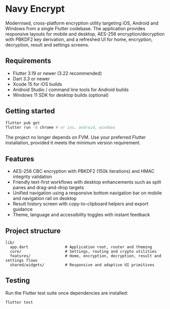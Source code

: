 # Navy Encrypt

Modernised, cross-platform encryption utility targeting iOS, Android and Windows from a single Flutter codebase. The application provides responsive layouts for mobile and desktop, AES-256 encryption/decryption with PBKDF2 key derivation, and a refreshed UI for home, encryption, decryption, result and settings screens.

## Requirements

- Flutter 3.19 or newer (3.22 recommended)
- Dart 3.3 or newer
- Xcode 15 for iOS builds
- Android Studio / command line tools for Android builds
- Windows 11 SDK for desktop builds (optional)

## Getting started

```sh
flutter pub get
flutter run -d chrome # or ios, android, windows
```

The project no longer depends on FVM. Use your preferred Flutter installation, provided it meets the minimum version requirement.

## Features

- AES-256 CBC encryption with PBKDF2 (150k iterations) and HMAC integrity validation
- Friendly text-first workflows with desktop enhancements such as split panes and drag-and-drop targets
- Unified navigation using a responsive bottom navigation bar on mobile and navigation rail on desktop
- Result history screen with copy-to-clipboard helpers and export guidance
- Theme, language and accessibility toggles with instant feedback

## Project structure

```
lib/
  app.dart                # Application root, router and theming
  core/                   # Settings, routing and crypto utilities
  features/               # Home, encryption, decryption, result and settings flows
  shared/widgets/         # Responsive and adaptive UI primitives
```

## Testing

Run the Flutter test suite once dependencies are installed:

```sh
flutter test
```
